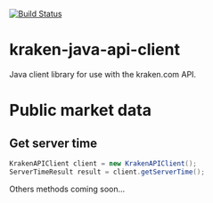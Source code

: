 [![Build Status](https://travis-ci.org/sbouclier/kraken-java-api-client.svg?branch=master)](https://travis-ci.org/sbouclier/kraken-java-api-client)

# kraken-java-api-client
Java client library for use with the kraken.com API.

# Public market data

## Get server time

```java
KrakenAPIClient client = new KrakenAPIClient();
ServerTimeResult result = client.getServerTime();
```

Others methods coming soon...